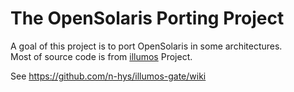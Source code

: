 # The OpenSolaris Porting Project

A goal of this project is to port OpenSolaris in some architectures.  
Most of source code is from [illumos](https://illumos.org) Project.

See https://github.com/n-hys/illumos-gate/wiki
